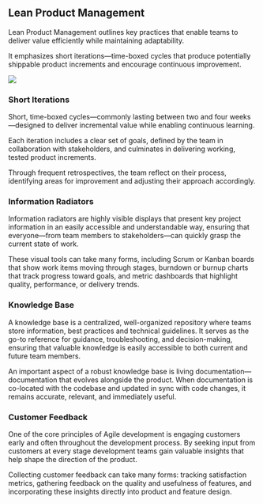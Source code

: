 ## Lean Product Management

Lean Product Management outlines key practices that enable teams to deliver value efficiently while maintaining
adaptability.

It emphasizes short iterations—time-boxed cycles that produce potentially shippable product increments and encourage
continuous improvement.


![](embed:AgileProductManagement)

### Short Iterations

Short, time-boxed cycles—commonly lasting between two and four weeks—designed to deliver
incremental value while enabling continuous learning.

Each iteration includes a clear set of goals, defined by the team in collaboration with stakeholders, and culminates in
delivering working, tested product increments.

Through frequent retrospectives, the team reflect on their process, identifying areas for improvement and adjusting
their approach accordingly.


### Information Radiators

Information radiators are highly visible displays that present key project information in an easily accessible and
understandable way, ensuring that everyone—from team members to stakeholders—can quickly grasp the current state of
work.

These visual tools can take many forms, including Scrum or Kanban boards that show work items moving through stages,
burndown or burnup charts that track progress toward goals, and metric dashboards that highlight quality, performance,
or delivery trends.


### Knowledge Base

A knowledge base is a centralized, well-organized repository where teams store information, best practices and technical
guidelines. It serves as the go-to reference for guidance, troubleshooting, and decision-making, ensuring that valuable
knowledge is easily accessible to both current and future team members.

An important aspect of a robust knowledge base is living documentation—documentation that evolves alongside the product.
When documentation is co-located with the codebase and updated in sync with code changes, it remains accurate, relevant,
and immediately useful.

### Customer Feedback

One of the core principles of Agile development is engaging customers early and often throughout the development
process. By seeking input from customers at every stage development teams gain valuable insights that help shape the
direction of the product.

Collecting customer feedback can take many forms: tracking satisfaction metrics, gathering feedback on the quality 
and usefulness of features, and incorporating these insights directly into product and feature design.


